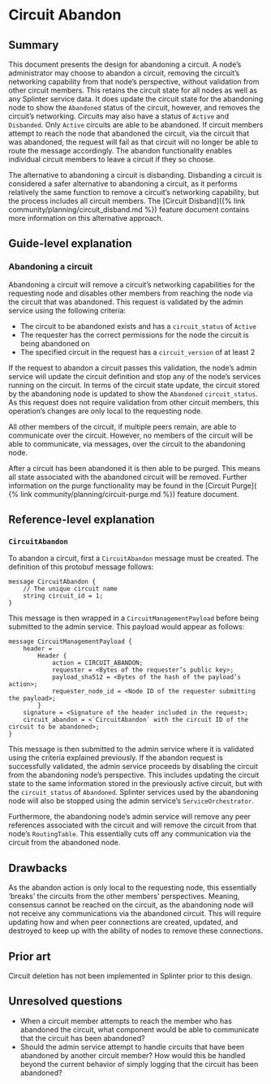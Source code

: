 # Circuit Abandon
<!--
  Copyright 2018-2021 Cargill Incorporated
  Licensed under Creative Commons Attribution 4.0 International License
  https://creativecommons.org/licenses/by/4.0/
-->

## Summary
[summary]: #summary

This document presents the design for abandoning a circuit. A node’s
administrator may choose to abandon a circuit, removing the circuit’s
networking capability from that node’s perspective, without validation from
other circuit members. This retains the circuit state for all nodes as well as
any Splinter service data. It does update the circuit state for the abandoning
node to show the `Abandoned` status of the circuit, however, and removes the
circuit’s networking. Circuits may also have a status of `Active` and
`Disbanded`. Only `Active` circuits are able to be abandoned. If circuit
members attempt to reach the node that abandoned the circuit, via the circuit
that was abandoned, the request will fail as that circuit will no longer be
able to route the message accordingly. The abandon functionality enables
individual circuit members to leave a circuit if they so choose.

The alternative to abandoning a circuit is disbanding. Disbanding a circuit is
considered a safer alternative to abandoning a circuit, as it performs
relatively the same function to remove a circuit’s networking capability, but
the process includes all circuit members. The [Circuit Disband]({%
link community/planning/circuit_disband.md %}) feature document contains more
information on this alternative approach.

## Guide-level explanation
[guide-level-explanation]: #guide-level-explanation

### Abandoning a circuit

Abandoning a circuit will remove a circuit’s networking capabilities for the
requesting node and disables other members from reaching the node via the
circuit that was abandoned. This request is validated by the admin service
using the following criteria:

 - The circuit to be abandoned exists and has a `circuit_status` of `Active`
 - The requester has the correct permissions for the node the circuit is being
   abandoned on
 - The specified circuit in the request has a `circuit_version` of at least 2

If the request to abandon a circuit passes this validation, the node’s admin
service will update the circuit definition and stop any of the node’s services
running on the circuit. In terms of the circuit state update, the circuit
stored by the abandoning node is updated to show the `Abandoned`
`circuit_status`. As this request does not require validation from other
circuit members, this operation’s changes are only local to the requesting node.

All other members of the circuit, if multiple peers remain, are able to
communicate over the circuit. However, no members of the circuit will be able
to communicate, via messages, over the circuit to the abandoning node.

After a circuit has been abandoned it is then able to be purged. This means all
state associated with the abandoned circuit will be removed. Further
information on the purge functionality may be found in the [Circuit Purge](
{% link community/planning/circuit-purge.md %}) feature document.

## Reference-level explanation
[reference-level-explanation]: #reference-level-explanation

### `CircuitAbandon`

To abandon a circuit, first a `CircuitAbandon` message must be created. The
definition of this protobuf message follows:

```
message CircuitAbandon {
    // The unique circuit name
    string circuit_id = 1;
}
```
This message is then wrapped in a `CircuitManagementPayload` before being
submitted to the admin service. This payload would appear as follows:

```
message CircuitManagementPayload {
    header =
        Header {
            action = CIRCUIT_ABANDON;
            requester = <Bytes of the requester’s public key>;
            payload_sha512 = <Bytes of the hash of the payload’s action>;
            requester_node_id = <Node ID of the requester submitting the payload>;
        }
    signature = <Signature of the header included in the request>;
    circuit_abandon = <`CircuitAbandon` with the circuit ID of the circuit to be abandoned>;
}
```
This message is then submitted to the admin service where it is validated using
the criteria explained previously. If the abandon request is successfully
validated, the admin service proceeds by disabling the circuit from the
abandoning node’s perspective. This includes updating the circuit state to the
same information stored in the previously active circuit, but with the
`circuit_status` of `Abandoned`. Splinter services used by the abandoning node
will also be stopped using the admin service’s `ServiceOrchestrator`.

Furthermore, the abandoning node’s admin service will remove any peer
references associated with the circuit and will remove the circuit from that
node’s `RoutingTable`. This essentially cuts off any communication via the
circuit from the abandoned node.


## Drawbacks
[drawbacks]: #drawbacks

As the abandon action is only local to the requesting node, this essentially
‘breaks’ the circuits from the other members’ perspectives. Meaning, consensus
cannot be reached on the circuit, as the abandoning node will not receive any
communications via the abandoned circuit. This will require updating how and
when peer connections are created, updated, and destroyed to keep up with the
ability of nodes to remove these connections.

## Prior art
[prior-art]: #prior-art

Circuit deletion has not been implemented in Splinter prior to this design.

## Unresolved questions
[unresolved]: #unresolved


* When a circuit member attempts to reach the member who has abandoned the
  circuit, what component would be able to communicate that the circuit has
  been abandoned?
* Should the admin service attempt to handle circuits that have been abandoned
  by another circuit member? How would this be handled beyond the current
  behavior of simply logging that the circuit has been abandoned?
